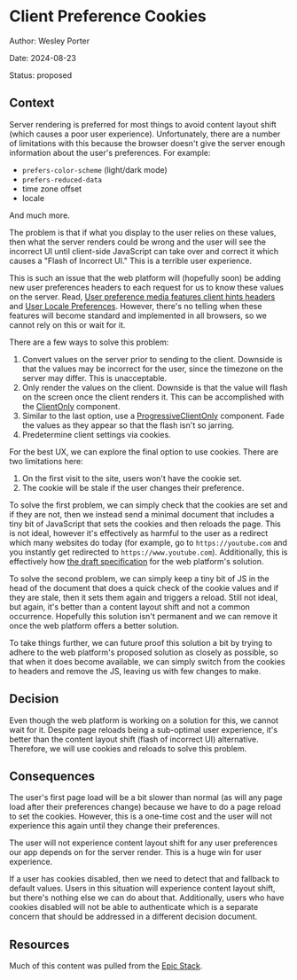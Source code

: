 # Client Preference Cookies

Author: Wesley Porter

Date: 2024-08-23

Status: proposed

## Context

Server rendering is preferred for most things to avoid content layout shift (which causes a poor user experience). Unfortunately, there are a number of limitations with this because the browser doesn't give the server enough information about the user's preferences. For example:

- `prefers-color-scheme` (light/dark mode)
- `prefers-reduced-data`
- time zone offset
- locale

And much more.

The problem is that if what you display to the user relies on these values, then what the server renders could be wrong and the user will see the incorrect UI until client-side JavaScript can take over and correct it which causes a "Flash of Incorrect UI." This is a terrible user experience.

This is such an issue that the web platform will (hopefully soon) be adding new user preferences headers to each request for us to know these values on the server. Read, [User preference media features client hints headers](https://web.dev/user-preference-media-features-headers/) and [User Locale Preferences](https://github.com/romulocintra/user-locale-client-hints). However, there's no telling when these features will become standard and implemented in all browsers, so we cannot rely on this or wait for it.

There are a few ways to solve this problem:

1. Convert values on the server prior to sending to the client. Downside is that the values may be incorrect for the user, since the timezone on the server may differ. This is unacceptable.
2. Only render the values on the client. Downside is that the value will flash on the screen once the client renders it. This can be accomplished with the [ClientOnly](https://github.com/sergiodxa/remix-utils?tab=readme-ov-file#clientonly) component.
3. Similar to the last option, use a [ProgressiveClientOnly](https://www.jacobparis.com/content/remix-progressive-client-only) component. Fade the values as they appear so that the flash isn't so jarring.
4. Predetermine client settings via cookies.

For the best UX, we can explore the final option to use cookies. There are two limitations here:

1. On the first visit to the site, users won't have the cookie set.
2. The cookie will be stale if the user changes their preference.

To solve the first problem, we can simply check that the cookies are set and if they are not, then we instead send a minimal document that includes a tiny bit of JavaScript that sets the cookies and then reloads the page. This is not ideal, however it's effectively as harmful to the user as a redirect which many websites do today (for example, go to `https://youtube.com` and you instantly get redirected to `https://www.youtube.com`). Additionally, this is effectively how [the draft specification](https://wicg.github.io/user-preference-media-features-headers/#usage-example) for the web platform's solution.

To solve the second problem, we can simply keep a tiny bit of JS in the head of the document that does a quick check of the cookie values and if they are stale, then it sets them again and triggers a reload. Still not ideal, but again, it's better than a content layout shift and not a common occurrence. Hopefully this solution isn't permanent and we can remove it once the web platform offers a better solution.

To take things further, we can future proof this solution a bit by trying to adhere to the web platform's proposed solution as closely as possible, so that when it does become available, we can simply switch from the cookies to headers and remove the JS, leaving us with few changes to make.

## Decision

Even though the web platform is working on a solution for this, we cannot wait for it. Despite page reloads being a sub-optimal user experience, it's better than the content layout shift (flash of incorrect UI) alternative. Therefore, we will use cookies and reloads to solve this problem.

## Consequences

The user's first page load will be a bit slower than normal (as will any page load after their preferences change) because we have to do a page reload to set the cookies. However, this is a one-time cost and the user will not experience this again until they change their preferences.

The user will not experience content layout shift for any user preferences our app depends on for the server render. This is a huge win for user experience.

If a user has cookies disabled, then we need to detect that and fallback to default values. Users in this situation will experience content layout shift, but there's nothing else we can do about that. Additionally, users who have cookies disabled will not be able to authenticate which is a separate concern that should be addressed in a different decision document.

## Resources

Much of this content was pulled from the [Epic Stack](https://github.com/epicweb-dev/epic-stack/blob/main/docs/decisions/005-client-pref-cookies.md).
